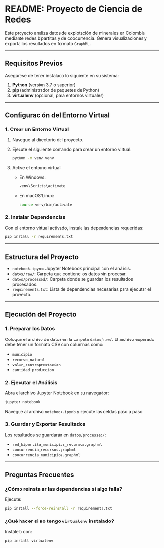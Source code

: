 # README: Proyecto de Ciencia de Redes

Este proyecto analiza datos de explotación de minerales en Colombia mediante redes bipartitas y de coocurrencia. Genera visualizaciones y exporta los resultados en formato `GraphML`.

---

## Requisitos Previos

Asegúrese de tener instalado lo siguiente en su sistema:

1. **Python** (versión 3.7 o superior)
2. **pip** (administrador de paquetes de Python)
3. **virtualenv** (opcional, para entornos virtuales)

---

## Configuración del Entorno Virtual

### 1. Crear un Entorno Virtual

1. Navegue al directorio del proyecto.
2. Ejecute el siguiente comando para crear un entorno virtual:

   ```bash
   python -m venv venv
   ```

3. Active el entorno virtual:
   - En Windows:
     ```bash
     venv\Scripts\activate
     ```
   - En macOS/Linux:
     ```bash
     source venv/bin/activate
     ```

### 2. Instalar Dependencias

Con el entorno virtual activado, instale las dependencias requeridas:

```bash
pip install -r requirements.txt
```

---

## Estructura del Proyecto

- `notebook.ipynb`: Jupyter Notebook principal con el análisis.
- `datos/raw/`: Carpeta que contiene los datos sin procesar.
- `datos/processed/`: Carpeta donde se guardan los resultados procesados.
- `requirements.txt`: Lista de dependencias necesarias para ejecutar el proyecto.

---

## Ejecución del Proyecto

### 1. Preparar los Datos

Coloque el archivo de datos en la carpeta `datos/raw/`. El archivo esperado debe tener un formato CSV con columnas como:
- `municipio`
- `recurso_natural`
- `valor_contraprestacion`
- `cantidad_produccion`

### 2. Ejecutar el Análisis

Abra el archivo Jupyter Notebook en su navegador:

```bash
jupyter notebook
```

Navegue al archivo `notebook.ipynb` y ejecúte las celdas paso a paso.

### 3. Guardar y Exportar Resultados

Los resultados se guardarán en `datos/processed/`:
- `red_bipartita_municipios_recursos.graphml`
- `coocurrencia_recursos.graphml`
- `coocurrencia_municipios.graphml`

---

## Preguntas Frecuentes

### ¿Cómo reinstalar las dependencias si algo falla?

Ejecute:

```bash
pip install --force-reinstall -r requirements.txt
```

### ¿Qué hacer si no tengo `virtualenv` instalado?

Instálelo con:

```bash
pip install virtualenv
```
